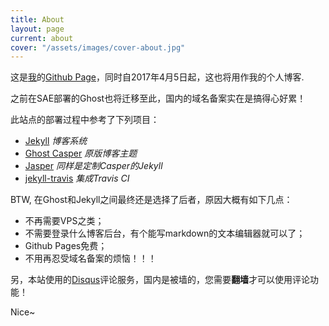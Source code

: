 ```yaml
---
title: About
layout: page
current: about
cover: "/assets/images/cover-about.jpg"
---
```


这是[我](/author/devy/)的[Github Page](https://pages.github.com/)，同时自2017年4月5日起，这也将用作我的个人博客.

<!--more-->

之前在SAE部署的Ghost也将迁移至此，国内的域名备案实在是搞得心好累！

此站点的部署过程中参考了下列项目：

- [Jekyll](https://jekyllrb.com) *博客系统*
- [Ghost Casper](https://github.com/tryghost/casper) *原版博客主题*
- [Jasper](https://github.com/biomadeira/jasper) *同样是定制Casper的Jekyll*
- [jekyll-travis](https://github.com/mfenner/jekyll-travis) *集成Travis CI*

BTW, 在Ghost和Jekyll之间最终还是选择了后者，原因大概有如下几点：

- 不再需要VPS之类；
- 不需要登录什么博客后台，有个能写markdown的文本编辑器就可以了；
- Github Pages免费；
- 不用再忍受域名备案的烦恼！！！

另，本站使用的[Disqus](https://disqus.com)评论服务，国内是被墙的，您需要**翻墙**才可以使用评论功能！

Nice~